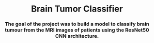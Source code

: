 <h1 align='center'>
Brain Tumor Classifier
</h1>
<h3 align='center'>
The goal of the project was to build a model to classify brain tumour from the MRI images of patients using the ResNet50 CNN architecture.
</h3>

